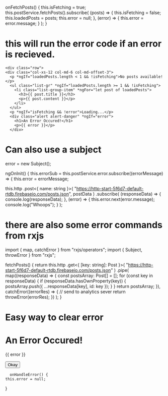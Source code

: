 onFetchPosts() {
this.isFetching = true;
this.postService.fetchPosts().subscribe(
(posts) => {
this.isFetching = false;
this.loadedPosts = posts;
this.error = null;
},
(error) => {
this.error = error.message;
}
);
}

# this will run the error code if an error is recieved.

    <div class="row">
    <div class="col-xs-12 col-md-6 col-md-offset-3">
      <p *ngIf="loadedPosts.length < 1 && !isFetching">No posts available!</p>
      <ul class="list-gr" *ngIf="loadedPosts.length >= 1 && !isFetching">
        <li class="list-group-item" *ngFor="let post of loadedPosts">
          <h3>{{ post.title }}</h3>
          <p>{{ post.content }}</p>
        </li>
      </ul>
      <p *ngIf="isFetching && !error">Loading...</p>
      <div class="alert alert-danger" *ngIf="error">
        <h1>An Error Occured!</h1>
        <p>{{ error }}</p>
      </div>

# Can also use a subject

error = new Subject<string>();

ngOnInit() {
this.errorSub = this.postService.error.subscribe((errorMessage) => {
this.error = errorMessage;

this.http
.post<{ name: string }>(
"https://http-start-5f6d7-default-rtdb.firebaseio.com/posts.json",
postData
)
.subscribe(
(responseData) => {
console.log(responseData);
},
(error) => {
this.error.next(error.message);
console.log("Whoops");
}
);

# there are also some error commands from rxjs

import { map, catchError } from "rxjs/operators";
import { Subject, throwError } from "rxjs";

fetchPosts() {
return this.http
.get<{ [key: string]: Post }>(
"https://http-start-5f6d7-default-rtdb.firebaseio.com/posts.json"
)
.pipe(
map((responseData) => {
const postsArray: Post[] = [];
for (const key in responseData) {
if (responseData.hasOwnProperty(key)) {
postsArray.push({ ...responseData[key], id: key });
}
}
return postsArray;
}),
catchError((errorRes) => {
// send to analytics sever
return throwError(errorRes);
})
);
}

# Easy way to clear error

<div class="alert alert-danger" *ngIf="error">
        <h1>An Error Occured!</h1>
        <p>{{ error }}</p>
        <button (click)="onHandleError()" class="btn btn-danger">Okay</button>
      </div>

      onHandleError() {
    this.error = null;

}

